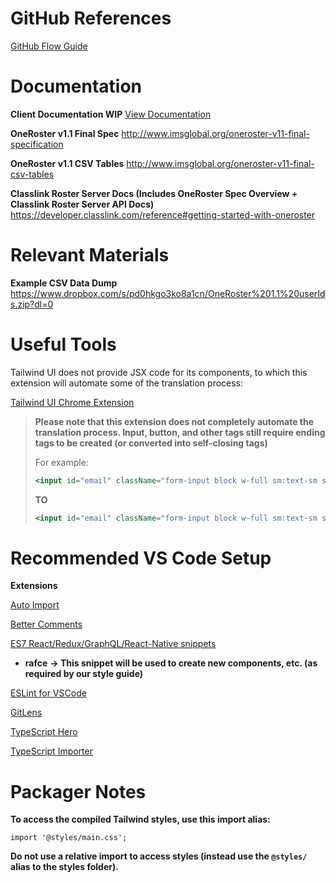 # GitHub References

[GitHub Flow Guide](https://guides.github.com/introduction/flow/)


# Documentation

**Client Documentation WIP**
[View Documentation](https://josephsemrai.gitbook.io/passable/)

**OneRoster v1.1 Final Spec**
http://www.imsglobal.org/oneroster-v11-final-specification

**OneRoster v1.1 CSV Tables**
http://www.imsglobal.org/oneroster-v11-final-csv-tables

**Classlink Roster Server Docs (Includes OneRoster Spec Overview + Classlink Roster Server API Docs)**
https://developer.classlink.com/reference#getting-started-with-oneroster

# Relevant Materials

**Example CSV Data Dump**
https://www.dropbox.com/s/pd0hkgo3ko8a1cn/OneRoster%201.1%20userIds.zip?dl=0


# Useful Tools

Tailwind UI does not provide JSX code for its components, to which this extension will automate some of the translation process:

[Tailwind UI Chrome Extension](https://chrome.google.com/webstore/detail/tailwind-ui-react/binfindfddkgfibeajgkmjioklcgigjn)

> **Please note that this extension does not completely automate the translation process. Input, button, and other tags still require ending tags to be created (or converted into self-closing tags)**
>
> For example:
>
> ```jsx
> <input id="email" className="form-input block w-full sm:text-sm sm:leading-5" placeholder="you@example.com" aria-describedby="email-description">
> ```
>
> **TO**
>
> ```jsx
> <input id="email" className="form-input block w-full sm:text-sm sm:leading-5" placeholder="you@example.com" aria-describedby="email-description" />
> ```

# Recommended VS Code Setup

**Extensions**

[Auto Import](https://marketplace.visualstudio.com/items?itemName=steoates.autoimport)

[Better Comments](https://marketplace.visualstudio.com/items?itemName=aaron-bond.better-comments)

[ES7 React/Redux/GraphQL/React-Native snippets](https://marketplace.visualstudio.com/items?itemName=dsznajder.es7-react-js-snippets)

* **rafce** **-> This snippet will be used to create new components, etc. (as required by our style guide)**

[ESLint for VSCode](https://marketplace.visualstudio.com/items?itemName=dbaeumer.vscode-eslint)

[GitLens](https://marketplace.visualstudio.com/items?itemName=eamodio.gitlens)

[TypeScript Hero](https://marketplace.visualstudio.com/items?itemName=rbbit.typescript-hero)

[TypeScript Importer](https://marketplace.visualstudio.com/items?itemName=pmneo.tsimporter)



# Packager Notes

**To access the compiled Tailwind styles, use this import alias:**

```import '@styles/main.css';```

**Do not use a relative import to access styles (instead use the `@styles/` alias to the styles folder).**
